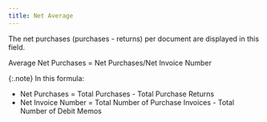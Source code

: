 ```yaml
---
title: Net Average
---
```



The net purchases (purchases - returns) per document are displayed in  this field.


Average Net Purchases = Net Purchases/Net Invoice Number


{:.note}
In this formula:

- Net Purchases =  Total Purchases - Total Purchase Returns
- Net Invoice Number  = Total Number of Purchase Invoices - Total Number of Debit Memos

